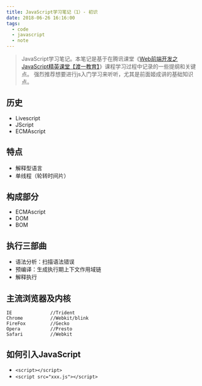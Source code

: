 ```yaml
---
title: JavaScript学习笔记（1）- 初识
date: 2018-06-26 16:16:00
tags:
  - code
  - javascript
  - note
---
```


> JavaScript学习笔记。本笔记是基于在腾讯课堂《[Web前端开发之JavaScript精英课堂【渡一教育】](https://ke.qq.com/webcourse/index.html#course_id=231577&term_id=100273169&taid=1464734172022937&vid=a14198i8y2h)》课程学习过程中记录的一些提纲和关键点。
> 强烈推荐想要进行js入门学习来听听，尤其是前面姬成讲的基础知识点。

## 历史

* Livescript
* JScript
* ECMAscript

## 特点

* 解释型语言
* 单线程（轮转时间片）

## 构成部分

* ECMAscript
* DOM
* BOM

## 执行三部曲

* 语法分析：扫描语法错误
* 预编译：生成执行期上下文作用域链
* 解释执行

## 主流浏览器及内核

```text
IE              //Trident
Chrome          //Webkit/blink
FireFox         //Gecko
Opera           //Presto
Safari          //Webkit
```

## 如何引入JavaScript

* `<script></script>`
* `<script src="xxx.js"></script>`
